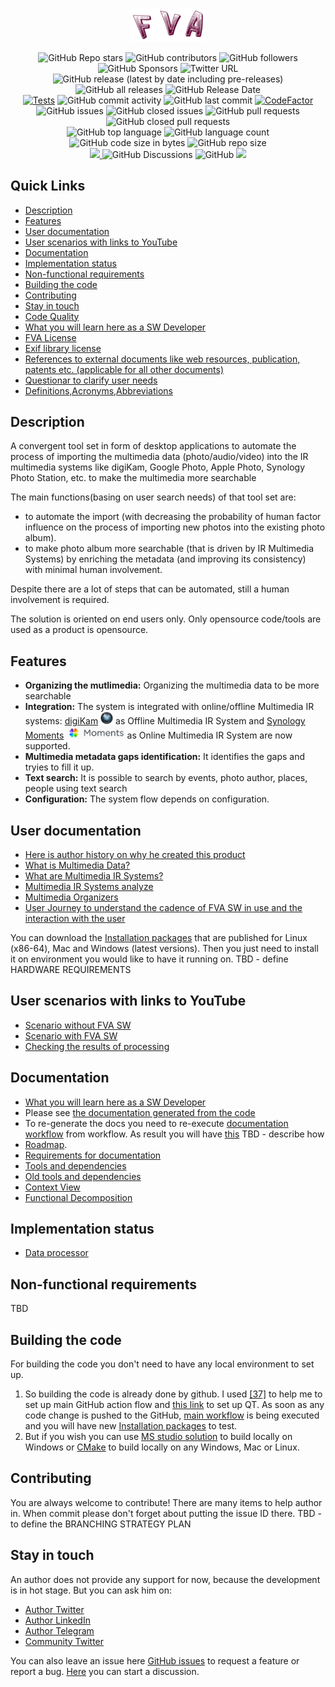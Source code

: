 <p align="center">
  <a href="FVAIcons/main.png" target="blank"><img src="FVAIcons/main.png" width="120" alt="FVA Logo" /></a>
</p>
<p align="center">
  <img alt="GitHub Repo stars" src="https://img.shields.io/github/stars/dimanikulin/fva?style=social">
  <img alt="GitHub contributors" src="https://img.shields.io/github/contributors/dimanikulin/fva">
  <img alt="GitHub followers" src="https://img.shields.io/github/followers/dimanikulin?style=social">
  <img alt="GitHub Sponsors" src="https://img.shields.io/github/sponsors/dimanikulin">
  <img alt="Twitter URL" src="https://img.shields.io/twitter/url?style=social&url=https%3A%2F%2Ftwitter.com%2FDmytroNikulin" href="https%3A%2F%2Ftwitter.com%2FDmytroNikulin">
  </br>
  <img alt="GitHub release (latest by date including pre-releases)" src="https://img.shields.io/github/v/release/dimanikulin/fva?include_prereleases">
  <img alt="GitHub all releases" src="https://img.shields.io/github/downloads/dimanikulin/fva/total">
  <img alt="GitHub Release Date" src="https://img.shields.io/github/release-date-pre/dimanikulin/fva">
  </br>
  <a href="https://github.com/dimanikulin/fva/actions/workflows/main.yml"><img src="https://github.com/dimanikulin/fva/actions/workflows/main.yml/badge.svg?branch=master" alt="Tests"/></a>
  <img alt="GitHub commit activity" src="https://img.shields.io/github/commit-activity/m/dimanikulin/fva">
  <img alt="GitHub last commit" src="https://img.shields.io/github/last-commit/dimanikulin/fva">  
  <a href="https://www.codefactor.io/repository/github/dimanikulin/fva"><img src="https://www.codefactor.io/repository/github/dimanikulin/fva/badge" alt="CodeFactor" /></a>
  </br>
  <img alt="GitHub issues" src="https://img.shields.io/github/issues/dimanikulin/fva">
  <img alt="GitHub closed issues" src="https://img.shields.io/github/issues-closed/dimanikulin/fva">
  <img alt="GitHub pull requests" src="https://img.shields.io/github/issues-pr/dimanikulin/fva">
  <img alt="GitHub closed pull requests" src="https://img.shields.io/github/issues-pr-closed/dimanikulin/fva">
  </br>
  <img alt="GitHub top language" src="https://img.shields.io/github/languages/top/dimanikulin/fva">
  <img alt="GitHub language count" src="https://img.shields.io/github/languages/count/dimanikulin/fva">
  <img alt="GitHub code size in bytes" src="https://img.shields.io/github/languages/code-size/dimanikulin/fva">
  <img alt="GitHub repo size" src="https://img.shields.io/github/repo-size/dimanikulin/fva">
  </br>
  <a href="https://github.com/dimanikulin/fva/projects/4"><img src="https://img.shields.io/badge/roadmap-view-d90368"> </a>
  <img alt="GitHub Discussions" src="https://img.shields.io/github/discussions/dimanikulin/fva">
  <img alt="GitHub" src="https://img.shields.io/github/license/dimanikulin/fva">
  <a href="https://github.com/dimanikulin/fva/edit/master/README.md"><img src="https://img.shields.io/badge/documentation-read-d90368"> </a>
</p>

## Quick Links
- [Description](#description)
- [Features](#features)
- [User documentation](#user-documentation)
- [User scenarios with links to YouTube](#user-scenarios)
- [Documentation](#documentation)
- [Implementation status](#impl-status)
- [Non-functional requirements](#non-functional-requirements)
- [Building the code](#building-the-code)
- [Contributing](#contributing)
- [Stay in touch](#stay-in-touch)
- [Code Quality](FVADocMD/CODEQUALITY.md)
- [What you will learn here as a SW Developer](FVADocMD/TECHSTOLEARN.md)
- [FVA License](FVADocMD/LICENSE.md)
- [Exif library license](FVACommonLib/LICENSE)
- [References to external documents like web resources, publication, patents etc. (applicable for all other documents)](FVADocMD/REFERENCES.md)
- [Questionar to clarify user needs](https://docs.google.com/forms/d/1EI3oOumRnHxDjEYgV6PFB-AMfV5plLtuV2r5S8BYn_g/)
- [Definitions,Acronyms,Abbreviations](FVADocMD/DEFINITIONS.MD)

## Description
A convergent tool set in form of desktop applications to automate the process of importing the multimedia data (photo/audio/video)
into the IR multimedia systems like digiKam, Google Photo, Apple Photo, Synology Photo Station, etc. to make the multimedia more searchable

The main functions(basing on user search needs) of that tool set are: 
* to automate the import (with decreasing the probability of human factor influence on the process of importing new photos into the existing photo album). 
* to make photo album more searchable (that is driven by IR Multimedia Systems) by enriching the metadata (and improving its consistency) with minimal human involvement.

Despite there are a lot of steps that can be automated, still a human involvement is required.
 
The solution is oriented on end users only.
Only opensource code/tools are used as a product is opensource.

## Features
- **Organizing the mutlimedia:** Organizing the multimedia data to be more searchable
- **Integration:** The system is integrated with online/offline Multimedia IR systems:
[digiKam](https://www.digikam.org/) <img src="FVADocMD/Images/digiKam.png" alt="digiKam.png" width="20" height="20"/> as Offline Multimedia IR System and 
[Synology Moments](https://www.synology.com/en-global/dsm/feature/moments) <img src="FVADocMD/Images/SynologyMoments.png" alt="SynologyMoments.png" height="20" /> as Online Multimedia IR System are now supported. 
- **Multimedia metadata gaps identification:** It identifies the gaps and tryies to fill it up.
- **Text search:** It is possible to search by events, photo author, places, people using text search   
- **Configuration:** The system flow depends on configuration.

## User documentation
* [Here is author history on why he created this product](FVADocMD/AUTHORHISTORY.md)
* [What is Multimedia Data?](FVADocMD/MULTIMEDIADATA.md)
* [What are Multimedia IR Systems?](FVADocMD/MULTIMEDIAIRSYSTEMS.md)
* [Multimedia IR Systems analyze](FVADocMD/MULTIMEDIAIRSYSTEMSANALYZE.md)
* [Multimedia Organizers](FVADocMD/MULTIMEDIAORGANIZERS.md)
* [User Journey to understand the cadence of FVA SW in use and the interaction with the user](TODO)

You can download the [Installation packages](https://github.com/dimanikulin/fva/releases) that are published for Linux (x86-64), Mac and Windows (latest versions).
Then you just need to install it on environment you would like to have it running on.
TBD - define HARDWARE REQUIREMENTS

## User scenarios with links to YouTube
* [Scenario without FVA SW](https://youtu.be/_bLXFdIDZtA)
* [Scenario with FVA SW](https://youtu.be/-xnUsO7zW2s)
* [Checking the results of processing](https://youtu.be/NIsVYyioDnM)

## Documentation
* [What you will learn here as a SW Developer](FVADocMD/TECHSTOLEARN.md)
* Please see [the documentation generated from the code](https://dimanikulin.github.io/fva/)
* To re-generate the docs you need to re-execute [documentation workflow](.github/workflows/releaseDocs.yml) from workflow. As result you will have [this](./DoxyGeneratedDoc.pdf)  TBD - describe how 
* [Roadmap](https://github.com/dimanikulin/fva/projects/4).
* [Requirements for documentation](FVADocMD/CODEDOCUMENTATION.md)
* [Tools and dependencies](FVADocMD/DEPENDENCIES.md)
* [Old tools and dependencies](FVADocMD/DEPENDENCIES_OLD.md)
* [Context View](FVADocMD/VIEWCONTEXT.md)
* [Functional Decomposition](TBD)

## Implementation status
* [Data processor](FVADataProcessor/IMPLEMENTATIONSTATUS.MD)

## Non-functional requirements
TBD

## Building the code
For building the code you don't need to have any local environment to set up. 
1. So building the code is already done by github. I used [[37]](FVADocMD/REFERENCES.md) to help me to set up main GitHub action flow and [this link](https://github.com/jurplel/install-qt-action) to set up QT.
As soon as any code change is pushed to the GitHub, [main workflow](.github/workflows/main.yml) is being executed and you will have new [Installation packages](https://github.com/dimanikulin/fva/releases) to test.
2. But if you wish you can use [MS studio solution](./FVASW.sln) to build locally on  Windows or [CMake](./CMakeLists.txt) to build locally on any Windows, Mac or Linux. 

## Contributing
You are always welcome to contribute! There are many items to help author in. 
When commit please don't forget about putting the issue ID there.
TBD - to define the BRANCHING STRATEGY PLAN 

## Stay in touch
An author does not provide any support for now, because the development is in hot stage. 
But you can ask him on:  
* [Author Twitter](https://twitter.com/DmytroNikulin)
* [Author LinkedIn](https://www.linkedin.com/in/dimanikulin/)
* [Author Telegram](https://t.me/dimanikulin79) 
* [Community Twitter](https://twitter.com/TBD)

You can also leave an issue here [GitHub issues](https://github.com/dimanikulin/fva/issues) to request a feature or report a bug.
[Here](https://github.com/dimanikulin/fva/discussions) you can start a discussion. 
